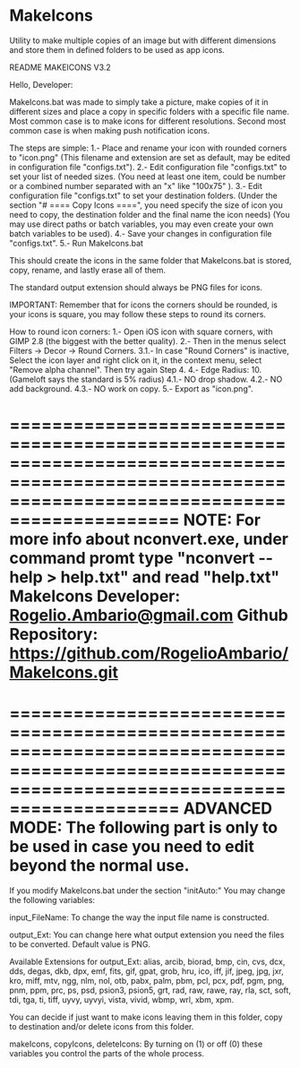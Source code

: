 # MakeIcons
Utility to make multiple copies of an image but with different dimensions and store them in defined folders to be used as app icons.

README MAKEICONS V3.2

Hello, Developer:

MakeIcons.bat was made to simply take a picture, make copies of it in different sizes and place a copy in specific folders with a specific file name.
Most common case is to make icons for different resolutions.
Second most common case is when making push notification icons.


The steps are simple:
	1.- Place and rename your icon with rounded corners to "icon.png" (This filename and extension are set as default, may be edited in configuration file "configs.txt").
	2.- Edit configuration file "configs.txt" to set your list of needed sizes. (You need at least one item, could be number or a combined number separated with an "x" like "100x75" ).
	3.- Edit configuration file "configs.txt" to set your destination folders. (Under the section "# ==== Copy Icons ====", you need specify the size of icon you need to copy, the destination folder and the final name the icon needs)
		(You may use direct paths or batch variables, you may even create your own batch variables to be used).
	4.- Save your changes in configuration file "configs.txt".
	5.- Run MakeIcons.bat

This should create the icons in the same folder that MakeIcons.bat is stored, copy, rename, and lastly erase all of them.

The standard output extension should always be PNG files for icons.

IMPORTANT: Remember that for icons the corners should be rounded, is your icons is square, you may follow these steps to round its corners.

How to round icon corners:
	1.- Open iOS icon with square corners, with GIMP 2.8 (the biggest with the better quality).
	2.- Then in the menus select Filters -> Decor -> Round Corners.
	3.1.- In case "Round Corners" is inactive, Select the icon layer and right click on it,
		  in the context menu, select "Remove alpha channel". Then try again Step 4.
	4.- Edge Radius: 10. (Gameloft says the standard is 5% radius)
	4.1.- NO drop shadow.
	4.2.- NO add background.
	4.3.- NO work on copy.
	5.- Export as "icon.png".

==================================================================================================================================================
NOTE: For more info about nconvert.exe, under command promt type "nconvert --help > help.txt" and read "help.txt"
MakeIcons Developer: Rogelio.Ambario@gmail.com
Github Repository: https://github.com/RogelioAmbario/MakeIcons.git
==================================================================================================================================================



==================================================================================================================================================
ADVANCED MODE: The following part is only to be used in case you need to edit beyond the normal use.
==================================================================================================================================================
If you modify MakeIcons.bat under the section "initAuto:" You may change the following variables:

input_FileName: To change the way the input file name is constructed.

output_Ext: You can change here what output extension you need the files to be converted. Default value is PNG.

Available Extensions for output_Ext: alias, arcib, biorad, bmp, cin, cvs, dcx, dds, degas, dkb, dpx, emf, fits, gif, gpat, grob, hru, ico, iff, jif, jpeg, jpg, jxr, kro, miff, mtv, ngg, nlm, nol, otb, pabx, palm, pbm, pcl, pcx, pdf, pgm, png, pnm, ppm, prc, ps, psd, psion3, psion5, grt, rad, raw, rawe, ray, rla, sct, soft, tdi, tga, ti, tiff, uyvy, uyvyi, vista, vivid, wbmp, wrl, xbm, xpm. 


You can decide if just want to make icons leaving them in this folder, copy to destination and/or delete icons from this folder.

makeIcons, copyIcons, deleteIcons:  By turning on (1) or off (0) these variables you control the parts of the whole process.


